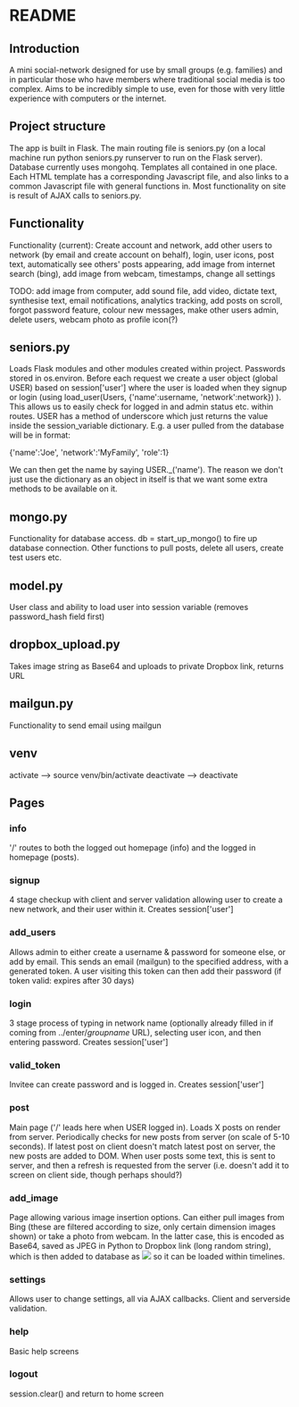 # README

## Introduction
A mini social-network designed for use by small groups (e.g. families) and in particular those who have members where traditional social media is too complex. Aims to be incredibly simple to use, even for those with very little experience with computers or the internet.

## Project structure
The app is built in Flask. The main routing file is seniors.py (on a local machine run python seniors.py runserver to run on the Flask server). Database currently uses mongohq. Templates all contained in one place. Each HTML template has a corresponding Javascript file, and also links to a common Javascript file with general functions in. Most functionality on site is result of AJAX calls to seniors.py.

## Functionality
Functionality (current): Create account and network, add other users to network (by email and create account on behalf), login, user icons, post text, automatically see others' posts appearing, add image from internet search (bing), add image from webcam, timestamps, change all settings

TODO: add image from computer, add sound file, add video, dictate text, synthesise text, email notifications, analytics tracking, add posts on scroll, forgot password feature, colour new messages, make other users admin, delete users, webcam photo as profile icon(?)

## seniors.py
Loads Flask modules and other modules created within project. Passwords stored in os.environ. Before each request we create a user object (global USER) based on session['user'] where the user is loaded when they signup or login (using load_user(Users, {'name':username, 'network':network}) ). This allows us to easily check for logged in and admin status etc. within routes. USER has a method of underscore which just returns the value inside the session_variable dictionary. E.g. a user pulled from the database will be in format:

{'name':'Joe', 'network':'MyFamily', 'role':1}

We can then get the name by saying USER._('name'). The reason we don't just use the dictionary as an object in itself is that we want some extra methods to be available on it.

## mongo.py
Functionality for database access. db = start_up_mongo() to fire up database connection. Other functions to pull posts, delete all users, create test users etc.

## model.py
User class and ability to load user into session variable (removes password_hash field first)

## dropbox_upload.py
Takes image string as Base64 and uploads to private Dropbox link, returns URL

## mailgun.py
Functionality to send email using mailgun

## venv
activate --> source venv/bin/activate
deactivate --> deactivate

## Pages
### info
'/' routes to both the logged out homepage (info) and the logged in homepage (posts).

### signup
4 stage checkup with client and server validation allowing user to create a new network, and their user within it. Creates session['user']

### add_users
Allows admin to either create a username & password for someone else, or add by email. This sends an email (mailgun) to the specified address, with a generated token. A user visiting this token can then add their password (if token valid: expires after 30 days)

### login
3 stage process of typing in network name (optionally already filled in if coming from ../enter/_groupname_ URL), selecting user icon, and then entering password. Creates session['user']

### valid_token
Invitee can create password and is logged in. Creates session['user']

### post
Main page ('/' leads here when USER logged in). Loads X posts on render from server. Periodically checks for new posts from server (on scale of 5-10 seconds). If latest post on client doesn't match latest post on server, the new posts are added to DOM. When user posts some text, this is sent to server, and then a refresh is requested from the server (i.e. doesn't add it to screen on client side, though perhaps should?)

### add_image
Page allowing various image insertion options. Can either pull images from Bing (these are filtered according to size, only certain dimension images shown) or take a photo from webcam. In the latter case, this is encoded as Base64, saved as JPEG in Python to Dropbox link (long random string), which is then added to database as <img src=...> so it can be loaded within timelines.

### settings
Allows user to change settings, all via AJAX callbacks. Client and serverside validation.

### help
Basic help screens

### logout
session.clear() and return to home screen